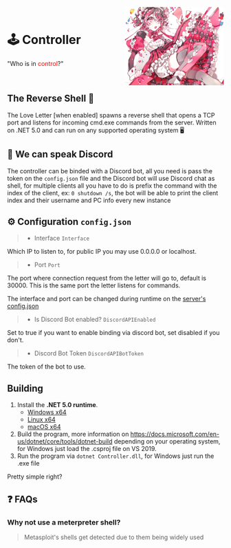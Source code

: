 <div>
  <img width="230" align="right" src="../Repo/Images/3.png" alt="LoveLetter"/>
  <br>
  <h1>🕹️ Controller</h1>
  <p>"Who is in <span style="color:red">control</span>?"</p>
</div>
<br/>

## The Reverse Shell 🐚
The Love Letter [when enabled] spawns a reverse shell that opens a TCP port and listens for incoming cmd.exe commands from the server. Written on .NET 5.0 and can run on any supported operating system 🖥️

## 🤖 We can speak Discord
The controller can be binded with a Discord bot, all you need is pass the token on the ```config.json``` file and the Discord bot will use Discord chat as shell, for multiple clients all you have to do is prefix the command with the index of the client, ex: ```0 shutdown /s```, the bot will be able to print the client index and their username and PC info every new instance

## ⚙️ Configuration ```config.json```
> - Interface ```Interface```

Which IP to listen to, for public IP you may use 0.0.0.0 or localhost.

> - Port ```Port```

The port where connection request from the letter will go to, default is 30000. This is the same port the letter listens for commands.

The interface and port can be changed during runtime on the [server's config.json](../Server/)

> - Is Discord Bot enabled? ```DiscordAPIEnabled```

Set to true if you want to enable binding via discord bot, set disabled if you don't.

> - Discord Bot Token ```DiscordAPIBotToken```

The token of the bot to use.

## Building
1. Install the **.NET 5.0 runtime**.
    - [Windows x64](https://dotnet.microsoft.com/download/dotnet/thank-you/runtime-5.0.7-windows-x64-installer)
    - [Linux x64](https://docs.microsoft.com/en-us/dotnet/core/install/linux)
    - [macOS x64](https://dotnet.microsoft.com/download/dotnet/thank-you/runtime-5.0.7-macos-x64-installer)
1. Build the program, more information on https://docs.microsoft.com/en-us/dotnet/core/tools/dotnet-build depending on your operating system, for Windows just load the .csproj file on VS 2019.
1. Run the program via ```dotnet Controller.dll```, for Windows just run the .exe file

Pretty simple right?

## ❓ FAQs
### Why not use a meterpreter shell?
> Metasploit's shells get detected due to them being widely used